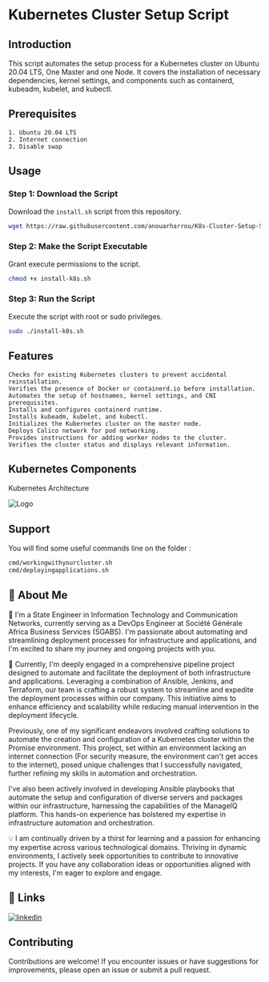 # Kubernetes Cluster Setup Script

## Introduction

This script automates the setup process for a Kubernetes cluster on Ubuntu 20.04 LTS, One Master and one Node. It covers the installation of necessary dependencies, kernel settings, and components such as containerd, kubeadm, kubelet, and kubectl.

## Prerequisites

    1. Ubuntu 20.04 LTS
    2. Internet connection
    3. Disable swap

## Usage


### Step 1: Download the Script

Download the `install.sh` script from this repository.

```bash
wget https://raw.githubusercontent.com/anouarharrou/K8s-Cluster-Setup-Script-Ubuntu/main/install-k8s.sh
```

### Step 2: Make the Script Executable

Grant execute permissions to the script.

```bash
chmod +x install-k8s.sh
```
### Step 3: Run the Script

Execute the script with root or sudo privileges.

```bash
sudo ./install-k8s.sh
```

## Features

    Checks for existing Kubernetes clusters to prevent accidental reinstallation.
    Verifies the presence of Docker or containerd.io before installation.
    Automates the setup of hostnames, kernel settings, and CNI prerequisites.
    Installs and configures containerd runtime.
    Installs kubeadm, kubelet, and kubectl.
    Initializes the Kubernetes cluster on the master node.
    Deploys Calico network for pod networking.
    Provides instructions for adding worker nodes to the cluster.
    Verifies the cluster status and displays relevant information.



## Kubernetes Components 
Kubernetes Architecture

![Logo](https://kubernetes.io/images/docs/components-of-kubernetes.svg)


## Support

You will find some useful commands line on the folder :

```bash
cmd/workingwithyourcluster.sh
cmd/deployingapplications.sh
```


## 🚀 About Me
👋 I'm a State Engineer in Information Technology and Communication Networks, currently serving as a DevOps Engineer at Société Générale Africa Business Services (SGABS). I'm passionate about automating and streamlining deployment processes for infrastructure and applications, and I'm excited to share my journey and ongoing projects with you.

🌱 Currently, I'm deeply engaged in a comprehensive pipeline project designed to automate and facilitate the deployment of both infrastructure and applications. Leveraging a combination of Ansible, Jenkins, and Terraform, our team is crafting a robust system to streamline and expedite the deployment processes within our company. This initiative aims to enhance efficiency and scalability while reducing manual intervention in the deployment lifecycle.

Previously, one of my significant endeavors involved crafting solutions to automate the creation and configuration of a Kubernetes cluster within the Promise environment. This project, set within an environment lacking an internet connection (For security measure, the environment can't get acces to the internet), posed unique challenges that I successfully navigated, further refining my skills in automation and orchestration.

I've also been actively involved in developing Ansible playbooks that automate the setup and configuration of diverse servers and packages within our infrastructure, harnessing the capabilities of the ManageIQ platform. This hands-on experience has bolstered my expertise in infrastructure automation and orchestration.

💡 I am continually driven by a thirst for learning and a passion for enhancing my expertise across various technological domains. Thriving in dynamic environments, I actively seek opportunities to contribute to innovative projects. If you have any collaboration ideas or opportunities aligned with my interests, I'm eager to explore and engage.


## 🔗 Links

[![linkedin](https://img.shields.io/badge/linkedin-0A66C2?style=for-the-badge&logo=linkedin&logoColor=white)](https://www.linkedin.com/in/anouarharrou/)

## Contributing

Contributions are welcome! 
If you encounter issues or have suggestions for improvements, please open an issue or submit a pull request.

